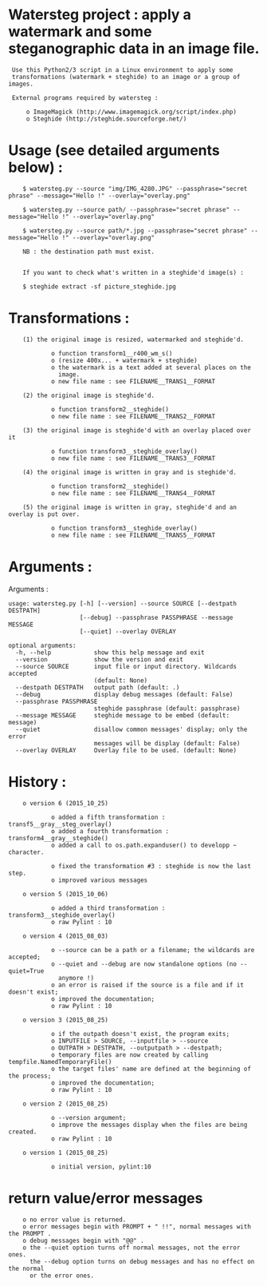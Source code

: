 # Watersteg project : apply a watermark and some steganographic data in an image file.

     Use this Python2/3 script in a Linux environment to apply some
     transformations (watermark + steghide) to an image or a group of images.

     External programs required by watersteg :

         o ImageMagick (http://www.imagemagick.org/script/index.php)
         o Steghide (http://steghide.sourceforge.net/)

# Usage (see detailed arguments below) :

        $ watersteg.py --source "img/IMG_4280.JPG" --passphrase="secret phrase" --message="Hello !" --overlay="overlay.png"

        $ watersteg.py --source path/ --passphrase="secret phrase" --message="Hello !" --overlay="overlay.png"

        $ watersteg.py --source path/*.jpg --passphrase="secret phrase" --message="Hello !" --overlay="overlay.png"

        NB : the destination path must exist.


        If you want to check what's written in a steghide'd image(s) :

        $ steghide extract -sf picture_steghide.jpg

# Transformations :

        (1) the original image is resized, watermarked and steghide'd.

                o function transform1__r400_wm_s()
                o (resize 400x... + watermark + steghide)
                o the watermark is a text added at several places on the
                  image.
                o new file name : see FILENAME__TRANS1__FORMAT

        (2) the original image is steghide'd.

                o function transform2__steghide()
                o new file name : see FILENAME__TRANS2__FORMAT

        (3) the original image is steghide'd with an overlay placed over it

                o function transform3__steghide_overlay()
                o new file name : see FILENAME__TRANS3__FORMAT

        (4) the original image is written in gray and is steghide'd.

                o function transform2__steghide()
                o new file name : see FILENAME__TRANS4__FORMAT

        (5) the original image is written in gray, steghide'd and an overlay is put over.

                o function transform3__steghide_overlay()
                o new file name : see FILENAME__TRANS5__FORMAT
    
# Arguments :

  Arguments :

    usage: watersteg.py [-h] [--version] --source SOURCE [--destpath DESTPATH]
                        [--debug] --passphrase PASSPHRASE --message MESSAGE
                        [--quiet] --overlay OVERLAY

    optional arguments:
      -h, --help            show this help message and exit
      --version             show the version and exit
      --source SOURCE       input file or input directory. Wildcards accepted
                            (default: None)
      --destpath DESTPATH   output path (default: .)
      --debug               display debug messages (default: False)
      --passphrase PASSPHRASE
                            steghide passphrase (default: passphrase)
      --message MESSAGE     steghide message to be embed (default: message)
      --quiet               disallow common messages' display; only the error
                            messages will be display (default: False)
      --overlay OVERLAY     Overlay file to be used. (default: None)
   
# History :

        o version 6 (2015_10_25)

                o added a fifth transformation : transf5__gray__steg_overlay()
                o added a fourth transformation : transform4__gray__steghide()
                o added a call to os.path.expanduser() to developp ~ character.

                o fixed the transformation #3 : steghide is now the last step.
                o improved various messages

        o version 5 (2015_10_06)

                o added a third transformation : transform3__steghide_overlay()
                o raw Pylint : 10

        o version 4 (2015_08_03)

                o --source can be a path or a filename; the wildcards are accepted;
                o --quiet and --debug are now standalone options (no --quiet=True
                  anymore !)
                o an error is raised if the source is a file and if it doesn't exist;
                o improved the documentation;
                o raw Pylint : 10

        o version 3 (2015_08_25)

                o if the outpath doesn't exist, the program exits;
                o INPUTFILE > SOURCE, --inputfile > --source
                o OUTPATH > DESTPATH, --outputpath > --destpath;
                o temporary files are now created by calling tempfile.NamedTemporaryFile()
                o the target files' name are defined at the beginning of the process;
                o improved the documentation;
                o raw Pylint : 10

        o version 2 (2015_08_25)

                o --version argument;
                o improve the messages display when the files are being created.
                o raw Pylint : 10

        o version 1 (2015_08_25)

                o initial version, pylint:10

# return value/error messages

        o no error value is returned.
        o error messages begin with PROMPT + " !!", normal messages with the PROMPT .
        o debug messages begin with "@@" .
        o the --quiet option turns off normal messages, not the error ones.
          the --debug option turns on debug messages and has no effect on the normal
          or the error ones.